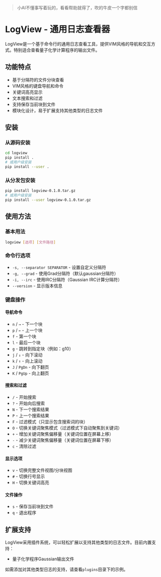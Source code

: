 > 小AI不懂事写着玩的，看看帮助就得了，吹的牛皮一个字都别信

# LogView - 通用日志查看器

LogView是一个基于命令行的通用日志查看工具，提供VIM风格的导航和交互方式。特别适合查看量子化学计算程序的输出文件。

## 功能特点

- 基于分隔符的文件分块查看
- VIM风格的键盘导航和命令
- 关键词高亮显示
- 文本搜索和过滤
- 支持保存当前块到文件
- 模块化设计，易于扩展支持其他类型的日志文件

## 安装

### 从源码安装

```bash
cd logview
pip install .
# 或用户级安装
pip install --user .
```

### 从分发包安装

```bash
pip install logview-0.1.0.tar.gz
# 或用户级安装
pip install --user logview-0.1.0.tar.gz
```

## 使用方法

### 基本用法

```bash
logview [选项] [文件路径]
```

### 命令行选项

- `-s, --separator SEPARATOR` - 设置自定义分隔符
- `-g, --grad` - 使用Grad分隔符（默认gaussian分隔符）
- `-i, --irc` - 使用IRC分隔符（Gaussian IRC计算分隔符）
- `--version` - 显示版本信息

### 键盘操作

#### 导航命令
- `n` / `→` - 下一个块
- `p` / `←` - 上一个块
- `f` - 第一个块
- `l` - 最后一个块
- `g` - 跳转到指定块（例如：g10）
- `j` / `↓` - 向下滚动
- `k` / `↑` - 向上滚动
- `J` / `PgDn` - 向下翻页
- `K` / `PgUp` - 向上翻页

#### 搜索和过滤
- `/` - 开始搜索
- `?` - 开始向后搜索
- `N` - 下一个搜索结果
- `P` - 上一个搜索结果
- `F` - 过滤模式（只显示包含搜索词的块）
- `O` - 切换关键词聚焦模式（过滤模式下自动聚焦到关键词）
- `+` - 增加关键词聚焦偏移量（关键词位置在屏幕上移）
- `-` - 减少关键词聚焦偏移量（关键词位置在屏幕下移）
- `c` - 清除过滤

#### 显示选项
- `v` - 切换完整文件视图/分块视图
- `#` - 切换行号显示
- `H` - 切换关键词高亮

#### 文件操作
- `s` - 保存当前块到文件
- `q` - 退出程序

## 扩展支持

LogView采用插件系统，可以轻松扩展以支持其他类型的日志文件。目前内置支持：

- 量子化学程序Gaussian输出文件

如需添加对其他类型日志的支持，请查看`plugins`目录下的示例。

